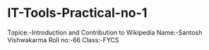 # IT-Tools-Practical-no-1
Topice:-Introduction and Contribution to Wikipedia
Name:-Santosh Vishwakarma Roll no:-66 Class:-FYCS
